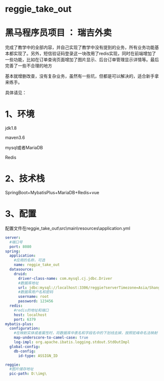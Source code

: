 # reggie_take_out

# 黑马程序员项目 ： 瑞吉外卖

完成了教学中的全部内容，并自己实现了教学中没有提到的业务，所有业务功能基本都实现了。另外，短信验证码登录这一块改用了redis实现，同时在前端增加了一些功能，比如在订单查询页面增加了图片显示、后台订单管理显示详情等。最后完善了一些不合理的地方

基本就增删改查，没有复杂业务，虽然有一些坑，但都是可以解决的，适合新手拿来练手。

具体请见：

# 1、环境

jdk1.8

maven3.6

mysql或者MariaDB

Redis

# 2、技术栈

SpringBoot+MybatisPlus+MariaDB+Redis+vue

# 3、配置

配置文件在reggie_take_out\src\main\resources\application.yml

```yaml
server:
  #端口号
  port: 8080
spring:
  application:
    #应用的名称，可选
    name: reggie_take_out
  datasource:
    druid:
      driver-class-name: com.mysql.cj.jdbc.Driver
      #数据库地址
      url: jdbc:mysql://localhost:3306/reggie?serverTimezone=Asia/Shanghai&useUnicode=true&characterEncoding=utf-8&zeroDateTimeBehavior=convertToNull&useSSL=false&allowPublicKeyRetrieval=true
      #数据库用户名和密码
      username: root
      password: 123456
  redis:
    #redis的地址和端口
    host: localhost
    port: 6379
mybatis-plus:
  configuration:
    #在映射实体或者属性时，将数据库中表名和字段名中的下划线去掉，按照驼峰命名法映射
    map-underscore-to-camel-case: true
    log-impl: org.apache.ibatis.logging.stdout.StdOutImpl
  global-config:
    db-config:
      id-type: ASSIGN_ID

reggie:
  #图片储存地址
  pic-path: D:\img\
```

# 

